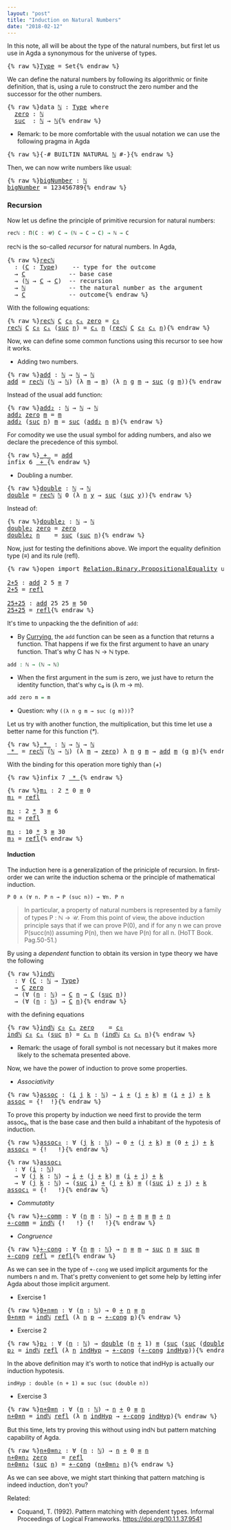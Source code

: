 ```yaml
---
layout: "post"
title: "Induction on Natural Numbers"
date: "2018-02-12"
---
```


In this note, all will be about the type of the natural numbers, but
first let us use in Agda a synonymous for the universe of types.

<pre class="Agda">{% raw %}<a id="Type" href="{% endraw %}{% link _posts/2018-02-12-induction-on-natural-numbers.md %}{% raw %}#Type" class="Function">Type</a> <a id="235" class="Symbol">=</a> <a id="237" class="PrimitiveType">Set</a>{% endraw %}</pre>

We can define the natural numbers by following its algorithmic or finite
definition, that is, using a rule to construct the zero number and the successor
for the other numbers.

<pre class="Agda">{% raw %}<a id="444" class="Keyword">data</a> <a id="ℕ" href="{% endraw %}{% link _posts/2018-02-12-induction-on-natural-numbers.md %}{% raw %}#%E2%84%95" class="Datatype">ℕ</a> <a id="451" class="Symbol">:</a> <a id="453" href="{% endraw %}{% link _posts/2018-02-12-induction-on-natural-numbers.md %}{% raw %}#Type" class="Function">Type</a> <a id="458" class="Keyword">where</a>
  <a id="ℕ.zero" href="{% endraw %}{% link _posts/2018-02-12-induction-on-natural-numbers.md %}{% raw %}#%E2%84%95.zero" class="InductiveConstructor">zero</a> <a id="471" class="Symbol">:</a> <a id="473" href="{% endraw %}{% link _posts/2018-02-12-induction-on-natural-numbers.md %}{% raw %}#%E2%84%95" class="Datatype">ℕ</a>
  <a id="ℕ.suc" href="{% endraw %}{% link _posts/2018-02-12-induction-on-natural-numbers.md %}{% raw %}#%E2%84%95.suc" class="InductiveConstructor">suc</a>  <a id="482" class="Symbol">:</a> <a id="484" href="{% endraw %}{% link _posts/2018-02-12-induction-on-natural-numbers.md %}{% raw %}#%E2%84%95" class="Datatype">ℕ</a> <a id="486" class="Symbol">→</a> <a id="488" href="{% endraw %}{% link _posts/2018-02-12-induction-on-natural-numbers.md %}{% raw %}#%E2%84%95" class="Datatype">ℕ</a>{% endraw %}</pre>

* Remark: to be more comfortable with the usual notation we can use the following
pragma in Agda

<pre class="Agda">{% raw %}<a id="613" class="Symbol">{-#</a> <a id="617" class="Keyword">BUILTIN</a> NATURAL <a id="633" href="{% endraw %}{% link _posts/2018-02-12-induction-on-natural-numbers.md %}{% raw %}#%E2%84%95" class="Datatype">ℕ</a> <a id="635" class="Symbol">#-}</a>{% endraw %}</pre>

Then, we can now write numbers like usual:

<pre class="Agda">{% raw %}<a id="bigNumber" href="{% endraw %}{% link _posts/2018-02-12-induction-on-natural-numbers.md %}{% raw %}#bigNumber" class="Function">bigNumber</a> <a id="718" class="Symbol">:</a> <a id="720" href="{% endraw %}{% link _posts/2018-02-12-induction-on-natural-numbers.md %}{% raw %}#%E2%84%95" class="Datatype">ℕ</a>
<a id="722" href="{% endraw %}{% link _posts/2018-02-12-induction-on-natural-numbers.md %}{% raw %}#bigNumber" class="Function">bigNumber</a> <a id="732" class="Symbol">=</a> <a id="734" class="Number">123456789</a>{% endraw %}</pre>

### Recursion

Now let us define the principle of primitive recursion for natural numbers:

```agda
recℕ : Π(C : 𝒰) C → (ℕ → C → C) → ℕ → C
```
recℕ is the so-called *recursor* for natural numbers. In Agda,

<pre class="Agda">{% raw %}<a id="recℕ" href="{% endraw %}{% link _posts/2018-02-12-induction-on-natural-numbers.md %}{% raw %}#rec%E2%84%95" class="Function">recℕ</a>
  <a id="984" class="Symbol">:</a> <a id="986" class="Symbol">(</a><a id="987" href="{% endraw %}{% link _posts/2018-02-12-induction-on-natural-numbers.md %}{% raw %}#987" class="Bound">C</a> <a id="989" class="Symbol">:</a> <a id="991" href="{% endraw %}{% link _posts/2018-02-12-induction-on-natural-numbers.md %}{% raw %}#Type" class="Function">Type</a><a id="995" class="Symbol">)</a>    <a id="1000" class="Comment">-- type for the outcome</a>
  <a id="1026" class="Symbol">→</a> <a id="1028" href="{% endraw %}{% link _posts/2018-02-12-induction-on-natural-numbers.md %}{% raw %}#987" class="Bound">C</a>            <a id="1041" class="Comment">-- base case</a>
  <a id="1056" class="Symbol">→</a> <a id="1058" class="Symbol">(</a><a id="1059" href="{% endraw %}{% link _posts/2018-02-12-induction-on-natural-numbers.md %}{% raw %}#%E2%84%95" class="Datatype">ℕ</a> <a id="1061" class="Symbol">→</a> <a id="1063" href="{% endraw %}{% link _posts/2018-02-12-induction-on-natural-numbers.md %}{% raw %}#987" class="Bound">C</a> <a id="1065" class="Symbol">→</a> <a id="1067" href="{% endraw %}{% link _posts/2018-02-12-induction-on-natural-numbers.md %}{% raw %}#987" class="Bound">C</a><a id="1068" class="Symbol">)</a>  <a id="1071" class="Comment">-- recursion</a>
  <a id="1086" class="Symbol">→</a> <a id="1088" href="{% endraw %}{% link _posts/2018-02-12-induction-on-natural-numbers.md %}{% raw %}#%E2%84%95" class="Datatype">ℕ</a>            <a id="1101" class="Comment">-- the natural number as the argument</a>
  <a id="1141" class="Symbol">→</a> <a id="1143" href="{% endraw %}{% link _posts/2018-02-12-induction-on-natural-numbers.md %}{% raw %}#987" class="Bound">C</a>            <a id="1156" class="Comment">-- outcome</a>{% endraw %}</pre>

With the following equations:

<pre class="Agda">{% raw %}<a id="1223" href="{% endraw %}{% link _posts/2018-02-12-induction-on-natural-numbers.md %}{% raw %}#rec%E2%84%95" class="Function">recℕ</a> <a id="1228" href="{% endraw %}{% link _posts/2018-02-12-induction-on-natural-numbers.md %}{% raw %}#1228" class="Bound">C</a> <a id="1230" href="{% endraw %}{% link _posts/2018-02-12-induction-on-natural-numbers.md %}{% raw %}#1230" class="Bound">c₀</a> <a id="1233" href="{% endraw %}{% link _posts/2018-02-12-induction-on-natural-numbers.md %}{% raw %}#1233" class="Bound">cₛ</a> <a id="1236" href="{% endraw %}{% link _posts/2018-02-12-induction-on-natural-numbers.md %}{% raw %}#%E2%84%95.zero" class="InductiveConstructor">zero</a> <a id="1241" class="Symbol">=</a> <a id="1243" href="{% endraw %}{% link _posts/2018-02-12-induction-on-natural-numbers.md %}{% raw %}#1230" class="Bound">c₀</a>
<a id="1246" href="{% endraw %}{% link _posts/2018-02-12-induction-on-natural-numbers.md %}{% raw %}#rec%E2%84%95" class="Function">recℕ</a> <a id="1251" href="{% endraw %}{% link _posts/2018-02-12-induction-on-natural-numbers.md %}{% raw %}#1251" class="Bound">C</a> <a id="1253" href="{% endraw %}{% link _posts/2018-02-12-induction-on-natural-numbers.md %}{% raw %}#1253" class="Bound">c₀</a> <a id="1256" href="{% endraw %}{% link _posts/2018-02-12-induction-on-natural-numbers.md %}{% raw %}#1256" class="Bound">cₛ</a> <a id="1259" class="Symbol">(</a><a id="1260" href="{% endraw %}{% link _posts/2018-02-12-induction-on-natural-numbers.md %}{% raw %}#%E2%84%95.suc" class="InductiveConstructor">suc</a> <a id="1264" href="{% endraw %}{% link _posts/2018-02-12-induction-on-natural-numbers.md %}{% raw %}#1264" class="Bound">n</a><a id="1265" class="Symbol">)</a> <a id="1267" class="Symbol">=</a> <a id="1269" href="{% endraw %}{% link _posts/2018-02-12-induction-on-natural-numbers.md %}{% raw %}#1256" class="Bound">cₛ</a> <a id="1272" href="{% endraw %}{% link _posts/2018-02-12-induction-on-natural-numbers.md %}{% raw %}#1264" class="Bound">n</a> <a id="1274" class="Symbol">(</a><a id="1275" href="{% endraw %}{% link _posts/2018-02-12-induction-on-natural-numbers.md %}{% raw %}#rec%E2%84%95" class="Function">recℕ</a> <a id="1280" href="{% endraw %}{% link _posts/2018-02-12-induction-on-natural-numbers.md %}{% raw %}#1251" class="Bound">C</a> <a id="1282" href="{% endraw %}{% link _posts/2018-02-12-induction-on-natural-numbers.md %}{% raw %}#1253" class="Bound">c₀</a> <a id="1285" href="{% endraw %}{% link _posts/2018-02-12-induction-on-natural-numbers.md %}{% raw %}#1256" class="Bound">cₛ</a> <a id="1288" href="{% endraw %}{% link _posts/2018-02-12-induction-on-natural-numbers.md %}{% raw %}#1264" class="Bound">n</a><a id="1289" class="Symbol">)</a>{% endraw %}</pre>

Now, we can define some common functions using this recursor to see how it works.

+ Adding two numbers.

<pre class="Agda">{% raw %}<a id="add" href="{% endraw %}{% link _posts/2018-02-12-induction-on-natural-numbers.md %}{% raw %}#add" class="Function">add</a> <a id="1426" class="Symbol">:</a> <a id="1428" href="{% endraw %}{% link _posts/2018-02-12-induction-on-natural-numbers.md %}{% raw %}#%E2%84%95" class="Datatype">ℕ</a> <a id="1430" class="Symbol">→</a> <a id="1432" href="{% endraw %}{% link _posts/2018-02-12-induction-on-natural-numbers.md %}{% raw %}#%E2%84%95" class="Datatype">ℕ</a> <a id="1434" class="Symbol">→</a> <a id="1436" href="{% endraw %}{% link _posts/2018-02-12-induction-on-natural-numbers.md %}{% raw %}#%E2%84%95" class="Datatype">ℕ</a>
<a id="1438" href="{% endraw %}{% link _posts/2018-02-12-induction-on-natural-numbers.md %}{% raw %}#add" class="Function">add</a> <a id="1442" class="Symbol">=</a> <a id="1444" href="{% endraw %}{% link _posts/2018-02-12-induction-on-natural-numbers.md %}{% raw %}#rec%E2%84%95" class="Function">recℕ</a> <a id="1449" class="Symbol">(</a><a id="1450" href="{% endraw %}{% link _posts/2018-02-12-induction-on-natural-numbers.md %}{% raw %}#%E2%84%95" class="Datatype">ℕ</a> <a id="1452" class="Symbol">→</a> <a id="1454" href="{% endraw %}{% link _posts/2018-02-12-induction-on-natural-numbers.md %}{% raw %}#%E2%84%95" class="Datatype">ℕ</a><a id="1455" class="Symbol">)</a> <a id="1457" class="Symbol">(λ</a> <a id="1460" href="{% endraw %}{% link _posts/2018-02-12-induction-on-natural-numbers.md %}{% raw %}#1460" class="Bound">m</a> <a id="1462" class="Symbol">→</a> <a id="1464" href="{% endraw %}{% link _posts/2018-02-12-induction-on-natural-numbers.md %}{% raw %}#1460" class="Bound">m</a><a id="1465" class="Symbol">)</a> <a id="1467" class="Symbol">(λ</a> <a id="1470" href="{% endraw %}{% link _posts/2018-02-12-induction-on-natural-numbers.md %}{% raw %}#1470" class="Bound">n</a> <a id="1472" href="{% endraw %}{% link _posts/2018-02-12-induction-on-natural-numbers.md %}{% raw %}#1472" class="Bound">g</a> <a id="1474" href="{% endraw %}{% link _posts/2018-02-12-induction-on-natural-numbers.md %}{% raw %}#1474" class="Bound">m</a> <a id="1476" class="Symbol">→</a> <a id="1478" href="{% endraw %}{% link _posts/2018-02-12-induction-on-natural-numbers.md %}{% raw %}#%E2%84%95.suc" class="InductiveConstructor">suc</a> <a id="1482" class="Symbol">(</a><a id="1483" href="{% endraw %}{% link _posts/2018-02-12-induction-on-natural-numbers.md %}{% raw %}#1472" class="Bound">g</a> <a id="1485" href="{% endraw %}{% link _posts/2018-02-12-induction-on-natural-numbers.md %}{% raw %}#1474" class="Bound">m</a><a id="1486" class="Symbol">))</a>{% endraw %}</pre>

Instead of the usual add function:

<pre class="Agda">{% raw %}<a id="add₂" href="{% endraw %}{% link _posts/2018-02-12-induction-on-natural-numbers.md %}{% raw %}#add%E2%82%82" class="Function">add₂</a> <a id="1555" class="Symbol">:</a> <a id="1557" href="{% endraw %}{% link _posts/2018-02-12-induction-on-natural-numbers.md %}{% raw %}#%E2%84%95" class="Datatype">ℕ</a> <a id="1559" class="Symbol">→</a> <a id="1561" href="{% endraw %}{% link _posts/2018-02-12-induction-on-natural-numbers.md %}{% raw %}#%E2%84%95" class="Datatype">ℕ</a> <a id="1563" class="Symbol">→</a> <a id="1565" href="{% endraw %}{% link _posts/2018-02-12-induction-on-natural-numbers.md %}{% raw %}#%E2%84%95" class="Datatype">ℕ</a>
<a id="1567" href="{% endraw %}{% link _posts/2018-02-12-induction-on-natural-numbers.md %}{% raw %}#add%E2%82%82" class="Function">add₂</a> <a id="1572" href="{% endraw %}{% link _posts/2018-02-12-induction-on-natural-numbers.md %}{% raw %}#%E2%84%95.zero" class="InductiveConstructor">zero</a> <a id="1577" href="{% endraw %}{% link _posts/2018-02-12-induction-on-natural-numbers.md %}{% raw %}#1577" class="Bound">m</a> <a id="1579" class="Symbol">=</a> <a id="1581" href="{% endraw %}{% link _posts/2018-02-12-induction-on-natural-numbers.md %}{% raw %}#1577" class="Bound">m</a>
<a id="1583" href="{% endraw %}{% link _posts/2018-02-12-induction-on-natural-numbers.md %}{% raw %}#add%E2%82%82" class="Function">add₂</a> <a id="1588" class="Symbol">(</a><a id="1589" href="{% endraw %}{% link _posts/2018-02-12-induction-on-natural-numbers.md %}{% raw %}#%E2%84%95.suc" class="InductiveConstructor">suc</a> <a id="1593" href="{% endraw %}{% link _posts/2018-02-12-induction-on-natural-numbers.md %}{% raw %}#1593" class="Bound">n</a><a id="1594" class="Symbol">)</a> <a id="1596" href="{% endraw %}{% link _posts/2018-02-12-induction-on-natural-numbers.md %}{% raw %}#1596" class="Bound">m</a> <a id="1598" class="Symbol">=</a> <a id="1600" href="{% endraw %}{% link _posts/2018-02-12-induction-on-natural-numbers.md %}{% raw %}#%E2%84%95.suc" class="InductiveConstructor">suc</a> <a id="1604" class="Symbol">(</a><a id="1605" href="{% endraw %}{% link _posts/2018-02-12-induction-on-natural-numbers.md %}{% raw %}#add%E2%82%82" class="Function">add₂</a> <a id="1610" href="{% endraw %}{% link _posts/2018-02-12-induction-on-natural-numbers.md %}{% raw %}#1593" class="Bound">n</a> <a id="1612" href="{% endraw %}{% link _posts/2018-02-12-induction-on-natural-numbers.md %}{% raw %}#1596" class="Bound">m</a><a id="1613" class="Symbol">)</a>{% endraw %}</pre>

For comodity we use the usual symbol for adding numbers,
and also we declare the precedence of this symbol.

<pre class="Agda">{% raw %}<a id="_+_" href="{% endraw %}{% link _posts/2018-02-12-induction-on-natural-numbers.md %}{% raw %}#_%2B_" class="Function Operator">_+_</a> <a id="1753" class="Symbol">=</a> <a id="1755" href="{% endraw %}{% link _posts/2018-02-12-induction-on-natural-numbers.md %}{% raw %}#add" class="Function">add</a>
<a id="1759" class="Keyword">infix</a> <a id="1765" class="Number">6</a> <a id="1767" href="{% endraw %}{% link _posts/2018-02-12-induction-on-natural-numbers.md %}{% raw %}#_%2B_" class="Function Operator">_+_</a>{% endraw %}</pre>

+ Doubling a number.

<pre class="Agda">{% raw %}<a id="double" href="{% endraw %}{% link _posts/2018-02-12-induction-on-natural-numbers.md %}{% raw %}#double" class="Function">double</a> <a id="1825" class="Symbol">:</a> <a id="1827" href="{% endraw %}{% link _posts/2018-02-12-induction-on-natural-numbers.md %}{% raw %}#%E2%84%95" class="Datatype">ℕ</a> <a id="1829" class="Symbol">→</a> <a id="1831" href="{% endraw %}{% link _posts/2018-02-12-induction-on-natural-numbers.md %}{% raw %}#%E2%84%95" class="Datatype">ℕ</a>
<a id="1833" href="{% endraw %}{% link _posts/2018-02-12-induction-on-natural-numbers.md %}{% raw %}#double" class="Function">double</a> <a id="1840" class="Symbol">=</a> <a id="1842" href="{% endraw %}{% link _posts/2018-02-12-induction-on-natural-numbers.md %}{% raw %}#rec%E2%84%95" class="Function">recℕ</a> <a id="1847" href="{% endraw %}{% link _posts/2018-02-12-induction-on-natural-numbers.md %}{% raw %}#%E2%84%95" class="Datatype">ℕ</a> <a id="1849" class="Number">0</a> <a id="1851" class="Symbol">(λ</a> <a id="1854" href="{% endraw %}{% link _posts/2018-02-12-induction-on-natural-numbers.md %}{% raw %}#1854" class="Bound">n</a> <a id="1856" href="{% endraw %}{% link _posts/2018-02-12-induction-on-natural-numbers.md %}{% raw %}#1856" class="Bound">y</a> <a id="1858" class="Symbol">→</a> <a id="1860" href="{% endraw %}{% link _posts/2018-02-12-induction-on-natural-numbers.md %}{% raw %}#%E2%84%95.suc" class="InductiveConstructor">suc</a> <a id="1864" class="Symbol">(</a><a id="1865" href="{% endraw %}{% link _posts/2018-02-12-induction-on-natural-numbers.md %}{% raw %}#%E2%84%95.suc" class="InductiveConstructor">suc</a> <a id="1869" href="{% endraw %}{% link _posts/2018-02-12-induction-on-natural-numbers.md %}{% raw %}#1856" class="Bound">y</a><a id="1870" class="Symbol">))</a>{% endraw %}</pre>

Instead of:

<pre class="Agda">{% raw %}<a id="double₂" href="{% endraw %}{% link _posts/2018-02-12-induction-on-natural-numbers.md %}{% raw %}#double%E2%82%82" class="Function">double₂</a> <a id="1919" class="Symbol">:</a> <a id="1921" href="{% endraw %}{% link _posts/2018-02-12-induction-on-natural-numbers.md %}{% raw %}#%E2%84%95" class="Datatype">ℕ</a> <a id="1923" class="Symbol">→</a> <a id="1925" href="{% endraw %}{% link _posts/2018-02-12-induction-on-natural-numbers.md %}{% raw %}#%E2%84%95" class="Datatype">ℕ</a>
<a id="1927" href="{% endraw %}{% link _posts/2018-02-12-induction-on-natural-numbers.md %}{% raw %}#double%E2%82%82" class="Function">double₂</a> <a id="1935" href="{% endraw %}{% link _posts/2018-02-12-induction-on-natural-numbers.md %}{% raw %}#%E2%84%95.zero" class="InductiveConstructor">zero</a> <a id="1940" class="Symbol">=</a> <a id="1942" href="{% endraw %}{% link _posts/2018-02-12-induction-on-natural-numbers.md %}{% raw %}#%E2%84%95.zero" class="InductiveConstructor">zero</a>
<a id="1947" href="{% endraw %}{% link _posts/2018-02-12-induction-on-natural-numbers.md %}{% raw %}#double%E2%82%82" class="CatchallClause Function">double₂</a><a id="1954" class="CatchallClause"> </a><a id="1955" href="{% endraw %}{% link _posts/2018-02-12-induction-on-natural-numbers.md %}{% raw %}#1955" class="CatchallClause Bound">n</a>    <a id="1960" class="Symbol">=</a> <a id="1962" href="{% endraw %}{% link _posts/2018-02-12-induction-on-natural-numbers.md %}{% raw %}#%E2%84%95.suc" class="InductiveConstructor">suc</a> <a id="1966" class="Symbol">(</a><a id="1967" href="{% endraw %}{% link _posts/2018-02-12-induction-on-natural-numbers.md %}{% raw %}#%E2%84%95.suc" class="InductiveConstructor">suc</a> <a id="1971" href="{% endraw %}{% link _posts/2018-02-12-induction-on-natural-numbers.md %}{% raw %}#1955" class="Bound">n</a><a id="1972" class="Symbol">)</a>{% endraw %}</pre>

Now, just for testing the definitions above. We import the equality definition
type (_≡_) and its rule (refl).

<pre class="Agda">{% raw %}<a id="2111" class="Keyword">open</a> <a id="2116" class="Keyword">import</a> <a id="2123" href="https://agda.github.io/agda-stdlib/Relation.Binary.PropositionalEquality.html" class="Module">Relation.Binary.PropositionalEquality</a> <a id="2161" class="Keyword">using</a> <a id="2167" class="Symbol">(</a><a id="2168" href="https://agda.github.io/agda-stdlib/Agda.Builtin.Equality.html#_%E2%89%A1_.refl" class="InductiveConstructor">refl</a><a id="2172" class="Symbol">;</a> <a id="2174" href="https://agda.github.io/agda-stdlib/Agda.Builtin.Equality.html#_%E2%89%A1_" class="Datatype Operator">_≡_</a><a id="2177" class="Symbol">)</a>

<a id="2+5" href="{% endraw %}{% link _posts/2018-02-12-induction-on-natural-numbers.md %}{% raw %}#2%2B5" class="Function">2+5</a> <a id="2184" class="Symbol">:</a> <a id="2186" href="{% endraw %}{% link _posts/2018-02-12-induction-on-natural-numbers.md %}{% raw %}#add" class="Function">add</a> <a id="2190" class="Number">2</a> <a id="2192" class="Number">5</a> <a id="2194" href="https://agda.github.io/agda-stdlib/Agda.Builtin.Equality.html#_%E2%89%A1_" class="Datatype Operator">≡</a> <a id="2196" class="Number">7</a>
<a id="2198" href="{% endraw %}{% link _posts/2018-02-12-induction-on-natural-numbers.md %}{% raw %}#2%2B5" class="Function">2+5</a> <a id="2202" class="Symbol">=</a> <a id="2204" href="https://agda.github.io/agda-stdlib/Agda.Builtin.Equality.html#_%E2%89%A1_.refl" class="InductiveConstructor">refl</a>

<a id="25+25" href="{% endraw %}{% link _posts/2018-02-12-induction-on-natural-numbers.md %}{% raw %}#25%2B25" class="Function">25+25</a> <a id="2216" class="Symbol">:</a> <a id="2218" href="{% endraw %}{% link _posts/2018-02-12-induction-on-natural-numbers.md %}{% raw %}#add" class="Function">add</a> <a id="2222" class="Number">25</a> <a id="2225" class="Number">25</a> <a id="2228" href="https://agda.github.io/agda-stdlib/Agda.Builtin.Equality.html#_%E2%89%A1_" class="Datatype Operator">≡</a> <a id="2230" class="Number">50</a>
<a id="2233" href="{% endraw %}{% link _posts/2018-02-12-induction-on-natural-numbers.md %}{% raw %}#25%2B25" class="Function">25+25</a> <a id="2239" class="Symbol">=</a> <a id="2241" href="https://agda.github.io/agda-stdlib/Agda.Builtin.Equality.html#_%E2%89%A1_.refl" class="InductiveConstructor">refl</a>{% endraw %}</pre>

It's time to unpacking the the definition of `add`:

  + By [Currying](https://en.wikipedia.org/wiki/Currying), the `add`
  function can be seen as a function that returns a function. That happens if we
  fix the first argument to have an unary function. That's why C  has ℕ → ℕ type.

  ```agda
  add : ℕ → (ℕ → ℕ)
  ```

  + When the first argument in the sum is zero, we just have to return the
  identity function, that's why c₀ is (λ m → m).

  ```agda
  add zero m = m
  ```

  + Question: why `((λ n g m → suc (g m)))`?

Let us try with another function, the multiplication, but this time
let use a better name for this function (_*_).

<pre class="Agda">{% raw %}<a id="_*_" href="{% endraw %}{% link _posts/2018-02-12-induction-on-natural-numbers.md %}{% raw %}#_%2A_" class="Function Operator">_*_</a> <a id="2919" class="Symbol">:</a> <a id="2921" href="{% endraw %}{% link _posts/2018-02-12-induction-on-natural-numbers.md %}{% raw %}#%E2%84%95" class="Datatype">ℕ</a> <a id="2923" class="Symbol">→</a> <a id="2925" href="{% endraw %}{% link _posts/2018-02-12-induction-on-natural-numbers.md %}{% raw %}#%E2%84%95" class="Datatype">ℕ</a> <a id="2927" class="Symbol">→</a> <a id="2929" href="{% endraw %}{% link _posts/2018-02-12-induction-on-natural-numbers.md %}{% raw %}#%E2%84%95" class="Datatype">ℕ</a>
<a id="2931" href="{% endraw %}{% link _posts/2018-02-12-induction-on-natural-numbers.md %}{% raw %}#_%2A_" class="Function Operator">_*_</a> <a id="2935" class="Symbol">=</a> <a id="2937" href="{% endraw %}{% link _posts/2018-02-12-induction-on-natural-numbers.md %}{% raw %}#rec%E2%84%95" class="Function">recℕ</a> <a id="2942" class="Symbol">(</a><a id="2943" href="{% endraw %}{% link _posts/2018-02-12-induction-on-natural-numbers.md %}{% raw %}#%E2%84%95" class="Datatype">ℕ</a> <a id="2945" class="Symbol">→</a> <a id="2947" href="{% endraw %}{% link _posts/2018-02-12-induction-on-natural-numbers.md %}{% raw %}#%E2%84%95" class="Datatype">ℕ</a><a id="2948" class="Symbol">)</a> <a id="2950" class="Symbol">(λ</a> <a id="2953" href="{% endraw %}{% link _posts/2018-02-12-induction-on-natural-numbers.md %}{% raw %}#2953" class="Bound">m</a> <a id="2955" class="Symbol">→</a> <a id="2957" href="{% endraw %}{% link _posts/2018-02-12-induction-on-natural-numbers.md %}{% raw %}#%E2%84%95.zero" class="InductiveConstructor">zero</a><a id="2961" class="Symbol">)</a> <a id="2963" class="Symbol">λ</a> <a id="2965" href="{% endraw %}{% link _posts/2018-02-12-induction-on-natural-numbers.md %}{% raw %}#2965" class="Bound">n</a> <a id="2967" href="{% endraw %}{% link _posts/2018-02-12-induction-on-natural-numbers.md %}{% raw %}#2967" class="Bound">g</a> <a id="2969" href="{% endraw %}{% link _posts/2018-02-12-induction-on-natural-numbers.md %}{% raw %}#2969" class="Bound">m</a> <a id="2971" class="Symbol">→</a> <a id="2973" href="{% endraw %}{% link _posts/2018-02-12-induction-on-natural-numbers.md %}{% raw %}#add" class="Function">add</a> <a id="2977" href="{% endraw %}{% link _posts/2018-02-12-induction-on-natural-numbers.md %}{% raw %}#2969" class="Bound">m</a> <a id="2979" class="Symbol">(</a><a id="2980" href="{% endraw %}{% link _posts/2018-02-12-induction-on-natural-numbers.md %}{% raw %}#2967" class="Bound">g</a> <a id="2982" href="{% endraw %}{% link _posts/2018-02-12-induction-on-natural-numbers.md %}{% raw %}#2969" class="Bound">m</a><a id="2983" class="Symbol">)</a>{% endraw %}</pre>

With the binding for this operation more tighly than (_+_)

<pre class="Agda">{% raw %}<a id="3070" class="Keyword">infix</a> <a id="3076" class="Number">7</a> <a id="3078" href="{% endraw %}{% link _posts/2018-02-12-induction-on-natural-numbers.md %}{% raw %}#_%2A_" class="Function Operator">_*_</a>{% endraw %}</pre>

<pre class="Agda">{% raw %}<a id="m₁" href="{% endraw %}{% link _posts/2018-02-12-induction-on-natural-numbers.md %}{% raw %}#m%E2%82%81" class="Function">m₁</a> <a id="3110" class="Symbol">:</a> <a id="3112" class="Number">2</a> <a id="3114" href="{% endraw %}{% link _posts/2018-02-12-induction-on-natural-numbers.md %}{% raw %}#_%2A_" class="Function Operator">*</a> <a id="3116" class="Number">0</a> <a id="3118" href="https://agda.github.io/agda-stdlib/Agda.Builtin.Equality.html#_%E2%89%A1_" class="Datatype Operator">≡</a> <a id="3120" class="Number">0</a>
<a id="3122" href="{% endraw %}{% link _posts/2018-02-12-induction-on-natural-numbers.md %}{% raw %}#m%E2%82%81" class="Function">m₁</a> <a id="3125" class="Symbol">=</a> <a id="3127" href="https://agda.github.io/agda-stdlib/Agda.Builtin.Equality.html#_%E2%89%A1_.refl" class="InductiveConstructor">refl</a>

<a id="m₂" href="{% endraw %}{% link _posts/2018-02-12-induction-on-natural-numbers.md %}{% raw %}#m%E2%82%82" class="Function">m₂</a> <a id="3136" class="Symbol">:</a> <a id="3138" class="Number">2</a> <a id="3140" href="{% endraw %}{% link _posts/2018-02-12-induction-on-natural-numbers.md %}{% raw %}#_%2A_" class="Function Operator">*</a> <a id="3142" class="Number">3</a> <a id="3144" href="https://agda.github.io/agda-stdlib/Agda.Builtin.Equality.html#_%E2%89%A1_" class="Datatype Operator">≡</a> <a id="3146" class="Number">6</a>
<a id="3148" href="{% endraw %}{% link _posts/2018-02-12-induction-on-natural-numbers.md %}{% raw %}#m%E2%82%82" class="Function">m₂</a> <a id="3151" class="Symbol">=</a> <a id="3153" href="https://agda.github.io/agda-stdlib/Agda.Builtin.Equality.html#_%E2%89%A1_.refl" class="InductiveConstructor">refl</a>

<a id="m₃" href="{% endraw %}{% link _posts/2018-02-12-induction-on-natural-numbers.md %}{% raw %}#m%E2%82%83" class="Function">m₃</a> <a id="3162" class="Symbol">:</a> <a id="3164" class="Number">10</a> <a id="3167" href="{% endraw %}{% link _posts/2018-02-12-induction-on-natural-numbers.md %}{% raw %}#_%2A_" class="Function Operator">*</a> <a id="3169" class="Number">3</a> <a id="3171" href="https://agda.github.io/agda-stdlib/Agda.Builtin.Equality.html#_%E2%89%A1_" class="Datatype Operator">≡</a> <a id="3173" class="Number">30</a>
<a id="3176" href="{% endraw %}{% link _posts/2018-02-12-induction-on-natural-numbers.md %}{% raw %}#m%E2%82%83" class="Function">m₃</a> <a id="3179" class="Symbol">=</a> <a id="3181" href="https://agda.github.io/agda-stdlib/Agda.Builtin.Equality.html#_%E2%89%A1_.refl" class="InductiveConstructor">refl</a>{% endraw %}</pre>

#### Induction

The induction here is a generalization of the priniciple of recursion. In
first-order we can write the induction schema or the principle of mathematical
induction.

```
P 0 ∧ (∀ n. P n → P (suc n)) → ∀n. P n
```

  > In particular, a property of natural numbers is represented by a family of
  types P : ℕ → 𝒰. From this point of view, the above induction principle says
  that if we can prove P(0), and if for any n we can prove P(succ(n)) assuming
  P(n), then we have P(n) for all n. (HoTT Book. Pag.50-51.)

By using a *dependent* function to obtain its version in type theory we have the
following

<pre class="Agda">{% raw %}<a id="indℕ" href="{% endraw %}{% link _posts/2018-02-12-induction-on-natural-numbers.md %}{% raw %}#ind%E2%84%95" class="Function">indℕ</a>
  <a id="3838" class="Symbol">:</a> <a id="3840" class="Symbol">∀</a> <a id="3842" class="Symbol">{</a><a id="3843" href="{% endraw %}{% link _posts/2018-02-12-induction-on-natural-numbers.md %}{% raw %}#3843" class="Bound">C</a> <a id="3845" class="Symbol">:</a> <a id="3847" href="{% endraw %}{% link _posts/2018-02-12-induction-on-natural-numbers.md %}{% raw %}#%E2%84%95" class="Datatype">ℕ</a> <a id="3849" class="Symbol">→</a> <a id="3851" href="{% endraw %}{% link _posts/2018-02-12-induction-on-natural-numbers.md %}{% raw %}#Type" class="Function">Type</a><a id="3855" class="Symbol">}</a>
  <a id="3859" class="Symbol">→</a> <a id="3861" href="{% endraw %}{% link _posts/2018-02-12-induction-on-natural-numbers.md %}{% raw %}#3843" class="Bound">C</a> <a id="3863" href="{% endraw %}{% link _posts/2018-02-12-induction-on-natural-numbers.md %}{% raw %}#%E2%84%95.zero" class="InductiveConstructor">zero</a>
  <a id="3870" class="Symbol">→</a> <a id="3872" class="Symbol">(∀</a> <a id="3875" class="Symbol">(</a><a id="3876" href="{% endraw %}{% link _posts/2018-02-12-induction-on-natural-numbers.md %}{% raw %}#3876" class="Bound">n</a> <a id="3878" class="Symbol">:</a> <a id="3880" href="{% endraw %}{% link _posts/2018-02-12-induction-on-natural-numbers.md %}{% raw %}#%E2%84%95" class="Datatype">ℕ</a><a id="3881" class="Symbol">)</a> <a id="3883" class="Symbol">→</a> <a id="3885" href="{% endraw %}{% link _posts/2018-02-12-induction-on-natural-numbers.md %}{% raw %}#3843" class="Bound">C</a> <a id="3887" href="{% endraw %}{% link _posts/2018-02-12-induction-on-natural-numbers.md %}{% raw %}#3876" class="Bound">n</a> <a id="3889" class="Symbol">→</a> <a id="3891" href="{% endraw %}{% link _posts/2018-02-12-induction-on-natural-numbers.md %}{% raw %}#3843" class="Bound">C</a> <a id="3893" class="Symbol">(</a><a id="3894" href="{% endraw %}{% link _posts/2018-02-12-induction-on-natural-numbers.md %}{% raw %}#%E2%84%95.suc" class="InductiveConstructor">suc</a> <a id="3898" href="{% endraw %}{% link _posts/2018-02-12-induction-on-natural-numbers.md %}{% raw %}#3876" class="Bound">n</a><a id="3899" class="Symbol">))</a>
  <a id="3904" class="Symbol">→</a> <a id="3906" class="Symbol">(∀</a> <a id="3909" class="Symbol">(</a><a id="3910" href="{% endraw %}{% link _posts/2018-02-12-induction-on-natural-numbers.md %}{% raw %}#3910" class="Bound">n</a> <a id="3912" class="Symbol">:</a> <a id="3914" href="{% endraw %}{% link _posts/2018-02-12-induction-on-natural-numbers.md %}{% raw %}#%E2%84%95" class="Datatype">ℕ</a><a id="3915" class="Symbol">)</a> <a id="3917" class="Symbol">→</a> <a id="3919" href="{% endraw %}{% link _posts/2018-02-12-induction-on-natural-numbers.md %}{% raw %}#3843" class="Bound">C</a> <a id="3921" href="{% endraw %}{% link _posts/2018-02-12-induction-on-natural-numbers.md %}{% raw %}#3910" class="Bound">n</a><a id="3922" class="Symbol">)</a>{% endraw %}</pre>

with the defining equations

<pre class="Agda">{% raw %}<a id="3978" href="{% endraw %}{% link _posts/2018-02-12-induction-on-natural-numbers.md %}{% raw %}#ind%E2%84%95" class="Function">indℕ</a> <a id="3983" href="{% endraw %}{% link _posts/2018-02-12-induction-on-natural-numbers.md %}{% raw %}#3983" class="Bound">c₀</a> <a id="3986" href="{% endraw %}{% link _posts/2018-02-12-induction-on-natural-numbers.md %}{% raw %}#3986" class="Bound">cₛ</a> <a id="3989" href="{% endraw %}{% link _posts/2018-02-12-induction-on-natural-numbers.md %}{% raw %}#%E2%84%95.zero" class="InductiveConstructor">zero</a>    <a id="3997" class="Symbol">=</a> <a id="3999" href="{% endraw %}{% link _posts/2018-02-12-induction-on-natural-numbers.md %}{% raw %}#3983" class="Bound">c₀</a>
<a id="4002" href="{% endraw %}{% link _posts/2018-02-12-induction-on-natural-numbers.md %}{% raw %}#ind%E2%84%95" class="Function">indℕ</a> <a id="4007" href="{% endraw %}{% link _posts/2018-02-12-induction-on-natural-numbers.md %}{% raw %}#4007" class="Bound">c₀</a> <a id="4010" href="{% endraw %}{% link _posts/2018-02-12-induction-on-natural-numbers.md %}{% raw %}#4010" class="Bound">cₛ</a> <a id="4013" class="Symbol">(</a><a id="4014" href="{% endraw %}{% link _posts/2018-02-12-induction-on-natural-numbers.md %}{% raw %}#%E2%84%95.suc" class="InductiveConstructor">suc</a> <a id="4018" href="{% endraw %}{% link _posts/2018-02-12-induction-on-natural-numbers.md %}{% raw %}#4018" class="Bound">n</a><a id="4019" class="Symbol">)</a> <a id="4021" class="Symbol">=</a> <a id="4023" href="{% endraw %}{% link _posts/2018-02-12-induction-on-natural-numbers.md %}{% raw %}#4010" class="Bound">cₛ</a> <a id="4026" href="{% endraw %}{% link _posts/2018-02-12-induction-on-natural-numbers.md %}{% raw %}#4018" class="Bound">n</a> <a id="4028" class="Symbol">(</a><a id="4029" href="{% endraw %}{% link _posts/2018-02-12-induction-on-natural-numbers.md %}{% raw %}#ind%E2%84%95" class="Function">indℕ</a> <a id="4034" href="{% endraw %}{% link _posts/2018-02-12-induction-on-natural-numbers.md %}{% raw %}#4007" class="Bound">c₀</a> <a id="4037" href="{% endraw %}{% link _posts/2018-02-12-induction-on-natural-numbers.md %}{% raw %}#4010" class="Bound">cₛ</a> <a id="4040" href="{% endraw %}{% link _posts/2018-02-12-induction-on-natural-numbers.md %}{% raw %}#4018" class="Bound">n</a><a id="4041" class="Symbol">)</a>{% endraw %}</pre>

* Remark: the usage of forall symbol is not necessary but it makes more
likely to the schemata presented above.

Now, we have the power of induction to prove some properties.

+ *Associativity*

<pre class="Agda">{% raw %}<a id="assoc" href="{% endraw %}{% link _posts/2018-02-12-induction-on-natural-numbers.md %}{% raw %}#assoc" class="Function">assoc</a> <a id="4269" class="Symbol">:</a> <a id="4271" class="Symbol">(</a><a id="4272" href="{% endraw %}{% link _posts/2018-02-12-induction-on-natural-numbers.md %}{% raw %}#4272" class="Bound">i</a> <a id="4274" href="{% endraw %}{% link _posts/2018-02-12-induction-on-natural-numbers.md %}{% raw %}#4274" class="Bound">j</a> <a id="4276" href="{% endraw %}{% link _posts/2018-02-12-induction-on-natural-numbers.md %}{% raw %}#4276" class="Bound">k</a> <a id="4278" class="Symbol">:</a> <a id="4280" href="{% endraw %}{% link _posts/2018-02-12-induction-on-natural-numbers.md %}{% raw %}#%E2%84%95" class="Datatype">ℕ</a><a id="4281" class="Symbol">)</a> <a id="4283" class="Symbol">→</a> <a id="4285" href="{% endraw %}{% link _posts/2018-02-12-induction-on-natural-numbers.md %}{% raw %}#4272" class="Bound">i</a> <a id="4287" href="{% endraw %}{% link _posts/2018-02-12-induction-on-natural-numbers.md %}{% raw %}#_%2B_" class="Function Operator">+</a> <a id="4289" class="Symbol">(</a><a id="4290" href="{% endraw %}{% link _posts/2018-02-12-induction-on-natural-numbers.md %}{% raw %}#4274" class="Bound">j</a> <a id="4292" href="{% endraw %}{% link _posts/2018-02-12-induction-on-natural-numbers.md %}{% raw %}#_%2B_" class="Function Operator">+</a> <a id="4294" href="{% endraw %}{% link _posts/2018-02-12-induction-on-natural-numbers.md %}{% raw %}#4276" class="Bound">k</a><a id="4295" class="Symbol">)</a> <a id="4297" href="https://agda.github.io/agda-stdlib/Agda.Builtin.Equality.html#_%E2%89%A1_" class="Datatype Operator">≡</a> <a id="4299" class="Symbol">(</a><a id="4300" href="{% endraw %}{% link _posts/2018-02-12-induction-on-natural-numbers.md %}{% raw %}#4272" class="Bound">i</a> <a id="4302" href="{% endraw %}{% link _posts/2018-02-12-induction-on-natural-numbers.md %}{% raw %}#_%2B_" class="Function Operator">+</a> <a id="4304" href="{% endraw %}{% link _posts/2018-02-12-induction-on-natural-numbers.md %}{% raw %}#4274" class="Bound">j</a><a id="4305" class="Symbol">)</a> <a id="4307" href="{% endraw %}{% link _posts/2018-02-12-induction-on-natural-numbers.md %}{% raw %}#_%2B_" class="Function Operator">+</a> <a id="4309" href="{% endraw %}{% link _posts/2018-02-12-induction-on-natural-numbers.md %}{% raw %}#4276" class="Bound">k</a>
<a id="4311" href="{% endraw %}{% link _posts/2018-02-12-induction-on-natural-numbers.md %}{% raw %}#assoc" class="Function">assoc</a> <a id="4317" class="Symbol">=</a> <a id="4319" class="Symbol">{!  !}</a>{% endraw %}</pre>

To prove this property by induction we need first to provide the term assoc₀, that
is the base case and then build a inhabitant of the hypotesis of induction.

<pre class="Agda">{% raw %}<a id="assoc₀" href="{% endraw %}{% link _posts/2018-02-12-induction-on-natural-numbers.md %}{% raw %}#assoc%E2%82%80" class="Function">assoc₀</a> <a id="4518" class="Symbol">:</a> <a id="4520" class="Symbol">∀</a> <a id="4522" class="Symbol">(</a><a id="4523" href="{% endraw %}{% link _posts/2018-02-12-induction-on-natural-numbers.md %}{% raw %}#4523" class="Bound">j</a> <a id="4525" href="{% endraw %}{% link _posts/2018-02-12-induction-on-natural-numbers.md %}{% raw %}#4525" class="Bound">k</a> <a id="4527" class="Symbol">:</a> <a id="4529" href="{% endraw %}{% link _posts/2018-02-12-induction-on-natural-numbers.md %}{% raw %}#%E2%84%95" class="Datatype">ℕ</a><a id="4530" class="Symbol">)</a> <a id="4532" class="Symbol">→</a> <a id="4534" class="Number">0</a> <a id="4536" href="{% endraw %}{% link _posts/2018-02-12-induction-on-natural-numbers.md %}{% raw %}#_%2B_" class="Function Operator">+</a> <a id="4538" class="Symbol">(</a><a id="4539" href="{% endraw %}{% link _posts/2018-02-12-induction-on-natural-numbers.md %}{% raw %}#4523" class="Bound">j</a> <a id="4541" href="{% endraw %}{% link _posts/2018-02-12-induction-on-natural-numbers.md %}{% raw %}#_%2B_" class="Function Operator">+</a> <a id="4543" href="{% endraw %}{% link _posts/2018-02-12-induction-on-natural-numbers.md %}{% raw %}#4525" class="Bound">k</a><a id="4544" class="Symbol">)</a> <a id="4546" href="https://agda.github.io/agda-stdlib/Agda.Builtin.Equality.html#_%E2%89%A1_" class="Datatype Operator">≡</a> <a id="4548" class="Symbol">(</a><a id="4549" class="Number">0</a> <a id="4551" href="{% endraw %}{% link _posts/2018-02-12-induction-on-natural-numbers.md %}{% raw %}#_%2B_" class="Function Operator">+</a> <a id="4553" href="{% endraw %}{% link _posts/2018-02-12-induction-on-natural-numbers.md %}{% raw %}#4523" class="Bound">j</a><a id="4554" class="Symbol">)</a> <a id="4556" href="{% endraw %}{% link _posts/2018-02-12-induction-on-natural-numbers.md %}{% raw %}#_%2B_" class="Function Operator">+</a> <a id="4558" href="{% endraw %}{% link _posts/2018-02-12-induction-on-natural-numbers.md %}{% raw %}#4525" class="Bound">k</a>
<a id="4560" href="{% endraw %}{% link _posts/2018-02-12-induction-on-natural-numbers.md %}{% raw %}#assoc%E2%82%80" class="Function">assoc₀</a> <a id="4567" class="Symbol">=</a> <a id="4569" class="Symbol">{!   !}</a>{% endraw %}</pre>

<pre class="Agda">{% raw %}<a id="assoc₁" href="{% endraw %}{% link _posts/2018-02-12-induction-on-natural-numbers.md %}{% raw %}#assoc%E2%82%81" class="Function">assoc₁</a>
  <a id="4611" class="Symbol">:</a> <a id="4613" class="Symbol">∀</a> <a id="4615" class="Symbol">(</a><a id="4616" href="{% endraw %}{% link _posts/2018-02-12-induction-on-natural-numbers.md %}{% raw %}#4616" class="Bound">i</a> <a id="4618" class="Symbol">:</a> <a id="4620" href="{% endraw %}{% link _posts/2018-02-12-induction-on-natural-numbers.md %}{% raw %}#%E2%84%95" class="Datatype">ℕ</a><a id="4621" class="Symbol">)</a>
  <a id="4625" class="Symbol">→</a> <a id="4627" class="Symbol">∀</a> <a id="4629" class="Symbol">(</a><a id="4630" href="{% endraw %}{% link _posts/2018-02-12-induction-on-natural-numbers.md %}{% raw %}#4630" class="Bound">j</a> <a id="4632" href="{% endraw %}{% link _posts/2018-02-12-induction-on-natural-numbers.md %}{% raw %}#4632" class="Bound">k</a> <a id="4634" class="Symbol">:</a> <a id="4636" href="{% endraw %}{% link _posts/2018-02-12-induction-on-natural-numbers.md %}{% raw %}#%E2%84%95" class="Datatype">ℕ</a><a id="4637" class="Symbol">)</a> <a id="4639" class="Symbol">→</a> <a id="4641" href="{% endraw %}{% link _posts/2018-02-12-induction-on-natural-numbers.md %}{% raw %}#4616" class="Bound">i</a> <a id="4643" href="{% endraw %}{% link _posts/2018-02-12-induction-on-natural-numbers.md %}{% raw %}#_%2B_" class="Function Operator">+</a> <a id="4645" class="Symbol">(</a><a id="4646" href="{% endraw %}{% link _posts/2018-02-12-induction-on-natural-numbers.md %}{% raw %}#4630" class="Bound">j</a> <a id="4648" href="{% endraw %}{% link _posts/2018-02-12-induction-on-natural-numbers.md %}{% raw %}#_%2B_" class="Function Operator">+</a> <a id="4650" href="{% endraw %}{% link _posts/2018-02-12-induction-on-natural-numbers.md %}{% raw %}#4632" class="Bound">k</a><a id="4651" class="Symbol">)</a> <a id="4653" href="https://agda.github.io/agda-stdlib/Agda.Builtin.Equality.html#_%E2%89%A1_" class="Datatype Operator">≡</a> <a id="4655" class="Symbol">(</a><a id="4656" href="{% endraw %}{% link _posts/2018-02-12-induction-on-natural-numbers.md %}{% raw %}#4616" class="Bound">i</a> <a id="4658" href="{% endraw %}{% link _posts/2018-02-12-induction-on-natural-numbers.md %}{% raw %}#_%2B_" class="Function Operator">+</a> <a id="4660" href="{% endraw %}{% link _posts/2018-02-12-induction-on-natural-numbers.md %}{% raw %}#4630" class="Bound">j</a><a id="4661" class="Symbol">)</a> <a id="4663" href="{% endraw %}{% link _posts/2018-02-12-induction-on-natural-numbers.md %}{% raw %}#_%2B_" class="Function Operator">+</a> <a id="4665" href="{% endraw %}{% link _posts/2018-02-12-induction-on-natural-numbers.md %}{% raw %}#4632" class="Bound">k</a>
  <a id="4669" class="Symbol">→</a> <a id="4671" class="Symbol">∀</a> <a id="4673" class="Symbol">(</a><a id="4674" href="{% endraw %}{% link _posts/2018-02-12-induction-on-natural-numbers.md %}{% raw %}#4674" class="Bound">j</a> <a id="4676" href="{% endraw %}{% link _posts/2018-02-12-induction-on-natural-numbers.md %}{% raw %}#4676" class="Bound">k</a> <a id="4678" class="Symbol">:</a> <a id="4680" href="{% endraw %}{% link _posts/2018-02-12-induction-on-natural-numbers.md %}{% raw %}#%E2%84%95" class="Datatype">ℕ</a><a id="4681" class="Symbol">)</a> <a id="4683" class="Symbol">→</a> <a id="4685" class="Symbol">(</a><a id="4686" href="{% endraw %}{% link _posts/2018-02-12-induction-on-natural-numbers.md %}{% raw %}#%E2%84%95.suc" class="InductiveConstructor">suc</a> <a id="4690" href="{% endraw %}{% link _posts/2018-02-12-induction-on-natural-numbers.md %}{% raw %}#4616" class="Bound">i</a><a id="4691" class="Symbol">)</a> <a id="4693" href="{% endraw %}{% link _posts/2018-02-12-induction-on-natural-numbers.md %}{% raw %}#_%2B_" class="Function Operator">+</a> <a id="4695" class="Symbol">(</a><a id="4696" href="{% endraw %}{% link _posts/2018-02-12-induction-on-natural-numbers.md %}{% raw %}#4674" class="Bound">j</a> <a id="4698" href="{% endraw %}{% link _posts/2018-02-12-induction-on-natural-numbers.md %}{% raw %}#_%2B_" class="Function Operator">+</a> <a id="4700" href="{% endraw %}{% link _posts/2018-02-12-induction-on-natural-numbers.md %}{% raw %}#4676" class="Bound">k</a><a id="4701" class="Symbol">)</a> <a id="4703" href="https://agda.github.io/agda-stdlib/Agda.Builtin.Equality.html#_%E2%89%A1_" class="Datatype Operator">≡</a> <a id="4705" class="Symbol">((</a><a id="4707" href="{% endraw %}{% link _posts/2018-02-12-induction-on-natural-numbers.md %}{% raw %}#%E2%84%95.suc" class="InductiveConstructor">suc</a> <a id="4711" href="{% endraw %}{% link _posts/2018-02-12-induction-on-natural-numbers.md %}{% raw %}#4616" class="Bound">i</a><a id="4712" class="Symbol">)</a> <a id="4714" href="{% endraw %}{% link _posts/2018-02-12-induction-on-natural-numbers.md %}{% raw %}#_%2B_" class="Function Operator">+</a> <a id="4716" href="{% endraw %}{% link _posts/2018-02-12-induction-on-natural-numbers.md %}{% raw %}#4674" class="Bound">j</a><a id="4717" class="Symbol">)</a> <a id="4719" href="{% endraw %}{% link _posts/2018-02-12-induction-on-natural-numbers.md %}{% raw %}#_%2B_" class="Function Operator">+</a> <a id="4721" href="{% endraw %}{% link _posts/2018-02-12-induction-on-natural-numbers.md %}{% raw %}#4676" class="Bound">k</a>
<a id="4723" href="{% endraw %}{% link _posts/2018-02-12-induction-on-natural-numbers.md %}{% raw %}#assoc%E2%82%81" class="Function">assoc₁</a> <a id="4730" class="Symbol">=</a> <a id="4732" class="Symbol">{!   !}</a>{% endraw %}</pre>

+ *Commutatity*

<pre class="Agda">{% raw %}<a id="+-comm" href="{% endraw %}{% link _posts/2018-02-12-induction-on-natural-numbers.md %}{% raw %}#%2B-comm" class="Function">+-comm</a> <a id="4789" class="Symbol">:</a> <a id="4791" class="Symbol">∀</a> <a id="4793" class="Symbol">(</a><a id="4794" href="{% endraw %}{% link _posts/2018-02-12-induction-on-natural-numbers.md %}{% raw %}#4794" class="Bound">n</a> <a id="4796" href="{% endraw %}{% link _posts/2018-02-12-induction-on-natural-numbers.md %}{% raw %}#4796" class="Bound">m</a> <a id="4798" class="Symbol">:</a> <a id="4800" href="{% endraw %}{% link _posts/2018-02-12-induction-on-natural-numbers.md %}{% raw %}#%E2%84%95" class="Datatype">ℕ</a><a id="4801" class="Symbol">)</a> <a id="4803" class="Symbol">→</a> <a id="4805" href="{% endraw %}{% link _posts/2018-02-12-induction-on-natural-numbers.md %}{% raw %}#4794" class="Bound">n</a> <a id="4807" href="{% endraw %}{% link _posts/2018-02-12-induction-on-natural-numbers.md %}{% raw %}#_%2B_" class="Function Operator">+</a> <a id="4809" href="{% endraw %}{% link _posts/2018-02-12-induction-on-natural-numbers.md %}{% raw %}#4796" class="Bound">m</a> <a id="4811" href="https://agda.github.io/agda-stdlib/Agda.Builtin.Equality.html#_%E2%89%A1_" class="Datatype Operator">≡</a> <a id="4813" href="{% endraw %}{% link _posts/2018-02-12-induction-on-natural-numbers.md %}{% raw %}#4796" class="Bound">m</a> <a id="4815" href="{% endraw %}{% link _posts/2018-02-12-induction-on-natural-numbers.md %}{% raw %}#_%2B_" class="Function Operator">+</a> <a id="4817" href="{% endraw %}{% link _posts/2018-02-12-induction-on-natural-numbers.md %}{% raw %}#4794" class="Bound">n</a>
<a id="4819" href="{% endraw %}{% link _posts/2018-02-12-induction-on-natural-numbers.md %}{% raw %}#%2B-comm" class="Function">+-comm</a> <a id="4826" class="Symbol">=</a> <a id="4828" href="{% endraw %}{% link _posts/2018-02-12-induction-on-natural-numbers.md %}{% raw %}#ind%E2%84%95" class="Function">indℕ</a> <a id="4833" class="Symbol">{!   !}</a> <a id="4841" class="Symbol">{!   !}</a>{% endraw %}</pre>

+ *Congruence*

<pre class="Agda">{% raw %}<a id="+-cong" href="{% endraw %}{% link _posts/2018-02-12-induction-on-natural-numbers.md %}{% raw %}#%2B-cong" class="Function">+-cong</a> <a id="4897" class="Symbol">:</a> <a id="4899" class="Symbol">∀</a> <a id="4901" class="Symbol">{</a><a id="4902" href="{% endraw %}{% link _posts/2018-02-12-induction-on-natural-numbers.md %}{% raw %}#4902" class="Bound">n</a> <a id="4904" href="{% endraw %}{% link _posts/2018-02-12-induction-on-natural-numbers.md %}{% raw %}#4904" class="Bound">m</a> <a id="4906" class="Symbol">:</a> <a id="4908" href="{% endraw %}{% link _posts/2018-02-12-induction-on-natural-numbers.md %}{% raw %}#%E2%84%95" class="Datatype">ℕ</a><a id="4909" class="Symbol">}</a> <a id="4911" class="Symbol">→</a> <a id="4913" href="{% endraw %}{% link _posts/2018-02-12-induction-on-natural-numbers.md %}{% raw %}#4902" class="Bound">n</a> <a id="4915" href="https://agda.github.io/agda-stdlib/Agda.Builtin.Equality.html#_%E2%89%A1_" class="Datatype Operator">≡</a> <a id="4917" href="{% endraw %}{% link _posts/2018-02-12-induction-on-natural-numbers.md %}{% raw %}#4904" class="Bound">m</a> <a id="4919" class="Symbol">→</a> <a id="4921" href="{% endraw %}{% link _posts/2018-02-12-induction-on-natural-numbers.md %}{% raw %}#%E2%84%95.suc" class="InductiveConstructor">suc</a> <a id="4925" href="{% endraw %}{% link _posts/2018-02-12-induction-on-natural-numbers.md %}{% raw %}#4902" class="Bound">n</a> <a id="4927" href="https://agda.github.io/agda-stdlib/Agda.Builtin.Equality.html#_%E2%89%A1_" class="Datatype Operator">≡</a> <a id="4929" href="{% endraw %}{% link _posts/2018-02-12-induction-on-natural-numbers.md %}{% raw %}#%E2%84%95.suc" class="InductiveConstructor">suc</a> <a id="4933" href="{% endraw %}{% link _posts/2018-02-12-induction-on-natural-numbers.md %}{% raw %}#4904" class="Bound">m</a>
<a id="4935" href="{% endraw %}{% link _posts/2018-02-12-induction-on-natural-numbers.md %}{% raw %}#%2B-cong" class="Function">+-cong</a> <a id="4942" href="https://agda.github.io/agda-stdlib/Agda.Builtin.Equality.html#_%E2%89%A1_.refl" class="InductiveConstructor">refl</a> <a id="4947" class="Symbol">=</a> <a id="4949" href="https://agda.github.io/agda-stdlib/Agda.Builtin.Equality.html#_%E2%89%A1_.refl" class="InductiveConstructor">refl</a>{% endraw %}</pre>

As we can see in the type of `+-cong` we used implicit
arguments for the numbers n and m. That's pretty convenient to get
some help by letting infer Agda about those implicit argument.

+ Exercise 1

<pre class="Agda">{% raw %}<a id="0+n≡n" href="{% endraw %}{% link _posts/2018-02-12-induction-on-natural-numbers.md %}{% raw %}#0%2Bn%E2%89%A1n" class="Function">0+n≡n</a> <a id="5185" class="Symbol">:</a> <a id="5187" class="Symbol">∀</a> <a id="5189" class="Symbol">(</a><a id="5190" href="{% endraw %}{% link _posts/2018-02-12-induction-on-natural-numbers.md %}{% raw %}#5190" class="Bound">n</a> <a id="5192" class="Symbol">:</a> <a id="5194" href="{% endraw %}{% link _posts/2018-02-12-induction-on-natural-numbers.md %}{% raw %}#%E2%84%95" class="Datatype">ℕ</a><a id="5195" class="Symbol">)</a> <a id="5197" class="Symbol">→</a> <a id="5199" class="Number">0</a> <a id="5201" href="{% endraw %}{% link _posts/2018-02-12-induction-on-natural-numbers.md %}{% raw %}#_%2B_" class="Function Operator">+</a> <a id="5203" href="{% endraw %}{% link _posts/2018-02-12-induction-on-natural-numbers.md %}{% raw %}#5190" class="Bound">n</a> <a id="5205" href="https://agda.github.io/agda-stdlib/Agda.Builtin.Equality.html#_%E2%89%A1_" class="Datatype Operator">≡</a> <a id="5207" href="{% endraw %}{% link _posts/2018-02-12-induction-on-natural-numbers.md %}{% raw %}#5190" class="Bound">n</a>
<a id="5209" href="{% endraw %}{% link _posts/2018-02-12-induction-on-natural-numbers.md %}{% raw %}#0%2Bn%E2%89%A1n" class="Function">0+n≡n</a> <a id="5215" class="Symbol">=</a> <a id="5217" href="{% endraw %}{% link _posts/2018-02-12-induction-on-natural-numbers.md %}{% raw %}#ind%E2%84%95" class="Function">indℕ</a> <a id="5222" href="https://agda.github.io/agda-stdlib/Agda.Builtin.Equality.html#_%E2%89%A1_.refl" class="InductiveConstructor">refl</a> <a id="5227" class="Symbol">(λ</a> <a id="5230" href="{% endraw %}{% link _posts/2018-02-12-induction-on-natural-numbers.md %}{% raw %}#5230" class="Bound">n</a> <a id="5232" href="{% endraw %}{% link _posts/2018-02-12-induction-on-natural-numbers.md %}{% raw %}#5232" class="Bound">p</a> <a id="5234" class="Symbol">→</a> <a id="5236" href="{% endraw %}{% link _posts/2018-02-12-induction-on-natural-numbers.md %}{% raw %}#%2B-cong" class="Function">+-cong</a> <a id="5243" href="{% endraw %}{% link _posts/2018-02-12-induction-on-natural-numbers.md %}{% raw %}#5232" class="Bound">p</a><a id="5244" class="Symbol">)</a>{% endraw %}</pre>

+ Exercise 2

<pre class="Agda">{% raw %}<a id="p₂" href="{% endraw %}{% link _posts/2018-02-12-induction-on-natural-numbers.md %}{% raw %}#p%E2%82%82" class="Function">p₂</a> <a id="5288" class="Symbol">:</a> <a id="5290" class="Symbol">∀</a> <a id="5292" class="Symbol">(</a><a id="5293" href="{% endraw %}{% link _posts/2018-02-12-induction-on-natural-numbers.md %}{% raw %}#5293" class="Bound">n</a> <a id="5295" class="Symbol">:</a> <a id="5297" href="{% endraw %}{% link _posts/2018-02-12-induction-on-natural-numbers.md %}{% raw %}#%E2%84%95" class="Datatype">ℕ</a><a id="5298" class="Symbol">)</a> <a id="5300" class="Symbol">→</a> <a id="5302" href="{% endraw %}{% link _posts/2018-02-12-induction-on-natural-numbers.md %}{% raw %}#double" class="Function">double</a> <a id="5309" class="Symbol">(</a><a id="5310" href="{% endraw %}{% link _posts/2018-02-12-induction-on-natural-numbers.md %}{% raw %}#5293" class="Bound">n</a> <a id="5312" href="{% endraw %}{% link _posts/2018-02-12-induction-on-natural-numbers.md %}{% raw %}#_%2B_" class="Function Operator">+</a> <a id="5314" class="Number">1</a><a id="5315" class="Symbol">)</a> <a id="5317" href="https://agda.github.io/agda-stdlib/Agda.Builtin.Equality.html#_%E2%89%A1_" class="Datatype Operator">≡</a> <a id="5319" class="Symbol">(</a><a id="5320" href="{% endraw %}{% link _posts/2018-02-12-induction-on-natural-numbers.md %}{% raw %}#%E2%84%95.suc" class="InductiveConstructor">suc</a> <a id="5324" class="Symbol">(</a><a id="5325" href="{% endraw %}{% link _posts/2018-02-12-induction-on-natural-numbers.md %}{% raw %}#%E2%84%95.suc" class="InductiveConstructor">suc</a> <a id="5329" class="Symbol">(</a><a id="5330" href="{% endraw %}{% link _posts/2018-02-12-induction-on-natural-numbers.md %}{% raw %}#double" class="Function">double</a> <a id="5337" href="{% endraw %}{% link _posts/2018-02-12-induction-on-natural-numbers.md %}{% raw %}#5293" class="Bound">n</a><a id="5338" class="Symbol">)))</a>
<a id="5342" href="{% endraw %}{% link _posts/2018-02-12-induction-on-natural-numbers.md %}{% raw %}#p%E2%82%82" class="Function">p₂</a> <a id="5345" class="Symbol">=</a> <a id="5347" href="{% endraw %}{% link _posts/2018-02-12-induction-on-natural-numbers.md %}{% raw %}#ind%E2%84%95" class="Function">indℕ</a> <a id="5352" href="https://agda.github.io/agda-stdlib/Agda.Builtin.Equality.html#_%E2%89%A1_.refl" class="InductiveConstructor">refl</a> <a id="5357" class="Symbol">(λ</a> <a id="5360" href="{% endraw %}{% link _posts/2018-02-12-induction-on-natural-numbers.md %}{% raw %}#5360" class="Bound">n</a> <a id="5362" href="{% endraw %}{% link _posts/2018-02-12-induction-on-natural-numbers.md %}{% raw %}#5362" class="Bound">indHyp</a> <a id="5369" class="Symbol">→</a> <a id="5371" href="{% endraw %}{% link _posts/2018-02-12-induction-on-natural-numbers.md %}{% raw %}#%2B-cong" class="Function">+-cong</a> <a id="5378" class="Symbol">(</a><a id="5379" href="{% endraw %}{% link _posts/2018-02-12-induction-on-natural-numbers.md %}{% raw %}#%2B-cong" class="Function">+-cong</a> <a id="5386" href="{% endraw %}{% link _posts/2018-02-12-induction-on-natural-numbers.md %}{% raw %}#5362" class="Bound">indHyp</a><a id="5392" class="Symbol">))</a>{% endraw %}</pre>

In the above definition may it's worth to notice that indHyp
is actually our induction hypotesis.

    indHyp : double (n + 1) ≡ suc (suc (double n))

+ Exercise 3

<pre class="Agda">{% raw %}<a id="n+0≡n" href="{% endraw %}{% link _posts/2018-02-12-induction-on-natural-numbers.md %}{% raw %}#n%2B0%E2%89%A1n" class="Function">n+0≡n</a> <a id="5591" class="Symbol">:</a> <a id="5593" class="Symbol">∀</a> <a id="5595" class="Symbol">(</a><a id="5596" href="{% endraw %}{% link _posts/2018-02-12-induction-on-natural-numbers.md %}{% raw %}#5596" class="Bound">n</a> <a id="5598" class="Symbol">:</a> <a id="5600" href="{% endraw %}{% link _posts/2018-02-12-induction-on-natural-numbers.md %}{% raw %}#%E2%84%95" class="Datatype">ℕ</a><a id="5601" class="Symbol">)</a> <a id="5603" class="Symbol">→</a> <a id="5605" href="{% endraw %}{% link _posts/2018-02-12-induction-on-natural-numbers.md %}{% raw %}#5596" class="Bound">n</a> <a id="5607" href="{% endraw %}{% link _posts/2018-02-12-induction-on-natural-numbers.md %}{% raw %}#_%2B_" class="Function Operator">+</a> <a id="5609" class="Number">0</a> <a id="5611" href="https://agda.github.io/agda-stdlib/Agda.Builtin.Equality.html#_%E2%89%A1_" class="Datatype Operator">≡</a> <a id="5613" href="{% endraw %}{% link _posts/2018-02-12-induction-on-natural-numbers.md %}{% raw %}#5596" class="Bound">n</a>
<a id="5615" href="{% endraw %}{% link _posts/2018-02-12-induction-on-natural-numbers.md %}{% raw %}#n%2B0%E2%89%A1n" class="Function">n+0≡n</a> <a id="5621" class="Symbol">=</a> <a id="5623" href="{% endraw %}{% link _posts/2018-02-12-induction-on-natural-numbers.md %}{% raw %}#ind%E2%84%95" class="Function">indℕ</a> <a id="5628" href="https://agda.github.io/agda-stdlib/Agda.Builtin.Equality.html#_%E2%89%A1_.refl" class="InductiveConstructor">refl</a> <a id="5633" class="Symbol">(λ</a> <a id="5636" href="{% endraw %}{% link _posts/2018-02-12-induction-on-natural-numbers.md %}{% raw %}#5636" class="Bound">n</a> <a id="5638" href="{% endraw %}{% link _posts/2018-02-12-induction-on-natural-numbers.md %}{% raw %}#5638" class="Bound">indHyp</a> <a id="5645" class="Symbol">→</a> <a id="5647" href="{% endraw %}{% link _posts/2018-02-12-induction-on-natural-numbers.md %}{% raw %}#%2B-cong" class="Function">+-cong</a> <a id="5654" href="{% endraw %}{% link _posts/2018-02-12-induction-on-natural-numbers.md %}{% raw %}#5638" class="Bound">indHyp</a><a id="5660" class="Symbol">)</a>{% endraw %}</pre>

But this time, lets try proving this without using indℕ but pattern matching
capability of Agda.

<pre class="Agda">{% raw %}<a id="n+0≡n₂" href="{% endraw %}{% link _posts/2018-02-12-induction-on-natural-numbers.md %}{% raw %}#n%2B0%E2%89%A1n%E2%82%82" class="Function">n+0≡n₂</a> <a id="5792" class="Symbol">:</a> <a id="5794" class="Symbol">∀</a> <a id="5796" class="Symbol">(</a><a id="5797" href="{% endraw %}{% link _posts/2018-02-12-induction-on-natural-numbers.md %}{% raw %}#5797" class="Bound">n</a> <a id="5799" class="Symbol">:</a> <a id="5801" href="{% endraw %}{% link _posts/2018-02-12-induction-on-natural-numbers.md %}{% raw %}#%E2%84%95" class="Datatype">ℕ</a><a id="5802" class="Symbol">)</a> <a id="5804" class="Symbol">→</a> <a id="5806" href="{% endraw %}{% link _posts/2018-02-12-induction-on-natural-numbers.md %}{% raw %}#5797" class="Bound">n</a> <a id="5808" href="{% endraw %}{% link _posts/2018-02-12-induction-on-natural-numbers.md %}{% raw %}#_%2B_" class="Function Operator">+</a> <a id="5810" class="Number">0</a> <a id="5812" href="https://agda.github.io/agda-stdlib/Agda.Builtin.Equality.html#_%E2%89%A1_" class="Datatype Operator">≡</a> <a id="5814" href="{% endraw %}{% link _posts/2018-02-12-induction-on-natural-numbers.md %}{% raw %}#5797" class="Bound">n</a>
<a id="5816" href="{% endraw %}{% link _posts/2018-02-12-induction-on-natural-numbers.md %}{% raw %}#n%2B0%E2%89%A1n%E2%82%82" class="Function">n+0≡n₂</a> <a id="5823" href="{% endraw %}{% link _posts/2018-02-12-induction-on-natural-numbers.md %}{% raw %}#%E2%84%95.zero" class="InductiveConstructor">zero</a>    <a id="5831" class="Symbol">=</a> <a id="5833" href="https://agda.github.io/agda-stdlib/Agda.Builtin.Equality.html#_%E2%89%A1_.refl" class="InductiveConstructor">refl</a>
<a id="5838" href="{% endraw %}{% link _posts/2018-02-12-induction-on-natural-numbers.md %}{% raw %}#n%2B0%E2%89%A1n%E2%82%82" class="Function">n+0≡n₂</a> <a id="5845" class="Symbol">(</a><a id="5846" href="{% endraw %}{% link _posts/2018-02-12-induction-on-natural-numbers.md %}{% raw %}#%E2%84%95.suc" class="InductiveConstructor">suc</a> <a id="5850" href="{% endraw %}{% link _posts/2018-02-12-induction-on-natural-numbers.md %}{% raw %}#5850" class="Bound">n</a><a id="5851" class="Symbol">)</a> <a id="5853" class="Symbol">=</a> <a id="5855" href="{% endraw %}{% link _posts/2018-02-12-induction-on-natural-numbers.md %}{% raw %}#%2B-cong" class="Function">+-cong</a> <a id="5862" class="Symbol">(</a><a id="5863" href="{% endraw %}{% link _posts/2018-02-12-induction-on-natural-numbers.md %}{% raw %}#n%2B0%E2%89%A1n%E2%82%82" class="Function">n+0≡n₂</a> <a id="5870" href="{% endraw %}{% link _posts/2018-02-12-induction-on-natural-numbers.md %}{% raw %}#5850" class="Bound">n</a><a id="5871" class="Symbol">)</a>{% endraw %}</pre>

As we can see above, we might start thinking that pattern matching
is indeed induction, don't you?

Related:

* Coquand, T. (1992). Pattern matching with dependent types. Informal Proceedings
of Logical Frameworks. https://doi.org/10.1.1.37.9541
